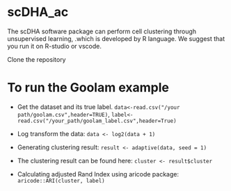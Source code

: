 # scDHA_ac
The scDHA software package can perform cell clustering through unsupervised learning, .which is developed by R language. We suggest that you run it on R-studio or vscode.



Clone the repository 

# To run the Goolam example
- Get the dataset and its true label. `data<-read.csv("/your path/goolam.csv",header=TRUE)`, `label<-read.csv("/your_path/goolam_label.csv",header=True)`

- Log transform the data: `data <- log2(data + 1)`

- Generating clustering result: `result <- adaptive(data, seed = 1)`

- The clustering result can be found here: `cluster <- result$cluster`

- Calculating adjusted Rand Index using aricode package: `aricode::ARI(cluster, label)`

  

